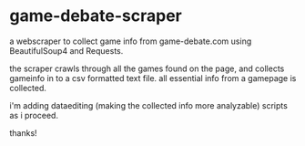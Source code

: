 game-debate-scraper
===================

a webscraper to collect game info from game-debate.com using BeautifulSoup4 and Requests. 

the scraper crawls through all the games found on the page, and collects gameinfo in to a csv formatted text file. all essential info from a gamepage is collected.

i'm adding dataediting (making the collected info more analyzable) scripts as i proceed.

thanks!
